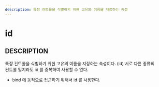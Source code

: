 ```yaml
---
description: 특정 컨트롤을 식별하기 위한 고유의 이름을 지정하는 속성     
---
```


#   id                       

## DESCRIPTION

특정 컨트롤을 식별하기 위한 고유의 이름을 지정하는 속성이다. (id)
서로 다른 종류의 컨트롤 일지라도 id 를 중복하여 사용할 수 없다.

* bind 에 동적으로 접근하기 위해서 id 를 사용한다.   
  

